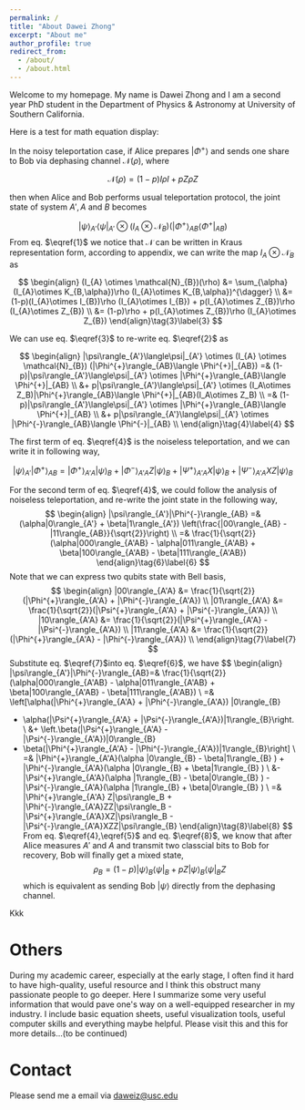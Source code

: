 ```yaml
---
permalink: /
title: "About Dawei Zhong"
excerpt: "About me"
author_profile: true
redirect_from: 
  - /about/
  - /about.html
---
```


Welcome to my homepage. My name is Dawei Zhong and I am a second year PhD student in the Department of Physics & Astronomy at University of Southern California. 

Here is a test for math equation display: 



In the noisy teleportation case, if Alice prepares $|\Phi^{+}\rangle$ and sends one share to Bob via dephasing channel $\mathcal{N}(\rho)$​, where


$$
\mathcal{N}(\rho) = (1-p)I\rho I + pZ\rho Z\tag{1}\label{1}
$$


then when Alice and Bob performs usual teleportation protocol, the joint state of system $A', A$ and $B$ becomes


$$
|\psi\rangle_{A'}\langle\psi|_{A'} \otimes (I_{A} \otimes \mathcal{N}_{B}) (|\Phi^{+}\rangle_{AB}\langle \Phi^{+}|_{AB})\tag{2}\label{2}
$$
From eq. $\eqref{1}$ we notice that $\mathcal{N}$ can be written in Kraus representation form, according to appendix, we can write the map $I_{A} \otimes \mathcal{N}_{B}$ as


$$
\begin{align}
(I_{A} \otimes \mathcal{N}_{B})(\rho) &= \sum_{\alpha}(I_{A}\otimes K_{B,\alpha})\rho (I_{A}\otimes K_{B,\alpha})^{\dagger} \\
&= (1-p)(I_{A}\otimes I_{B})\rho (I_{A}\otimes I_{B}) + p(I_{A}\otimes Z_{B})\rho (I_{A}\otimes Z_{B}) \\
&= (1-p)\rho  + p(I_{A}\otimes Z_{B})\rho (I_{A}\otimes Z_{B})
\end{align}\tag{3}\label{3}
$$


We can use eq. $\eqref{3}$ to re-write eq. $\eqref{2}$ as


$$
\begin{align}
|\psi\rangle_{A'}\langle\psi|_{A'} \otimes (I_{A} \otimes \mathcal{N}_{B}) (|\Phi^{+}\rangle_{AB}\langle \Phi^{+}|_{AB}) =& (1-p)|\psi\rangle_{A'}\langle\psi|_{A'} \otimes |\Phi^{+}\rangle_{AB}\langle \Phi^{+}|_{AB} \\
&+ p|\psi\rangle_{A'}\langle\psi|_{A'} \otimes (I_A\otimes Z_B)|\Phi^{+}\rangle_{AB}\langle \Phi^{+}|_{AB}(I_A\otimes Z_B) \\
=& (1-p)|\psi\rangle_{A'}\langle\psi|_{A'} \otimes |\Phi^{+}\rangle_{AB}\langle \Phi^{+}|_{AB} \\
&+ p|\psi\rangle_{A'}\langle\psi|_{A'} \otimes |\Phi^{-}\rangle_{AB}\langle \Phi^{-}|_{AB} \\
\end{align}\tag{4}\label{4}
$$


The first term of eq. $\eqref{4}$​​ is the noiseless teleportation, and we can write it in following way,


$$
|\psi\rangle_{A'}|\Phi^{+}\rangle_{AB}=  |\Phi^{+}\rangle_{A'A} |\psi\rangle_B + |\Phi^{-}\rangle_{A'A}Z|\psi\rangle_B +  |\Psi^{+}\rangle_{A'A}X|\psi\rangle_B + |\Psi^{-}\rangle_{A'A}XZ|\psi\rangle_{B}\tag{5}\label{5}
$$


For the second term of eq. $\eqref{4}$​​, we could follow the analysis of noiseless teleportation, and re-write the joint state in the following way, 
$$
\begin{align}
|\psi\rangle_{A'}|\Phi^{-}\rangle_{AB} =& (\alpha|0\rangle_{A'} + \beta|1\rangle_{A'}) \left(\frac{|00\rangle_{AB} - |11\rangle_{AB}}{\sqrt{2}}\right) \\
=& \frac{1}{\sqrt{2}}(\alpha|000\rangle_{A'AB} - \alpha|011\rangle_{A'AB} + \beta|100\rangle_{A'AB} - \beta|111\rangle_{A'AB})
\end{align}\tag{6}\label{6}
$$
Note that we can express two qubits state with Bell basis,
$$
\begin{align}
|00\rangle_{A'A} &= \frac{1}{\sqrt{2}}(|\Phi^{+}\rangle_{A'A} + |\Phi^{-}\rangle_{A'A}) \\
|01\rangle_{A'A} &= \frac{1}{\sqrt{2}}(|\Psi^{+}\rangle_{A'A} + |\Psi^{-}\rangle_{A'A}) \\
|10\rangle_{A'A} &= \frac{1}{\sqrt{2}}(|\Psi^{+}\rangle_{A'A} - |\Psi^{-}\rangle_{A'A}) \\
|11\rangle_{A'A} &= \frac{1}{\sqrt{2}}(|\Phi^{+}\rangle_{A'A} - |\Phi^{-}\rangle_{A'A}) \\
\end{align}\tag{7}\label{7}
$$
Substitute eq. $\eqref{7}$​ into eq. $\eqref{6}$​, we have
$$
\begin{align}
|\psi\rangle_{A'}|\Phi^{-}\rangle_{AB}=& \frac{1}{\sqrt{2}}(\alpha|000\rangle_{A'AB} - \alpha|011\rangle_{A'AB} + \beta|100\rangle_{A'AB} - \beta|111\rangle_{A'AB}) \\
=& \left[\alpha(|\Phi^{+}\rangle_{A'A} + |\Phi^{-}\rangle_{A'A}) |0\rangle_{B}
- \alpha(|\Psi^{+}\rangle_{A'A} + |\Psi^{-}\rangle_{A'A})|1\rangle_{B}\right. \\
&+ \left.\beta(|\Psi^{+}\rangle_{A'A} - |\Psi^{-}\rangle_{A'A})|0\rangle_{B} 
- \beta(|\Phi^{+}\rangle_{A'A} - |\Phi^{-}\rangle_{A'A})|1\rangle_{B}\right] \\
=& |\Phi^{+}\rangle_{A'A}(\alpha |0\rangle_{B}  - \beta|1\rangle_{B} ) + |\Phi^{-}\rangle_{A'A}(\alpha |0\rangle_{B}  + \beta|1\rangle_{B} ) \\
&-  |\Psi^{+}\rangle_{A'A}(\alpha |1\rangle_{B}  - \beta|0\rangle_{B} ) - |\Psi^{-}\rangle_{A'A}(\alpha |1\rangle_{B}  + \beta|0\rangle_{B} ) \\
=& |\Phi^{+}\rangle_{A'A} Z|\psi\rangle_B + |\Phi^{-}\rangle_{A'A}ZZ|\psi\rangle_B -  |\Psi^{+}\rangle_{A'A}XZ|\psi\rangle_B - |\Psi^{-}\rangle_{A'A}XZZ|\psi\rangle_{B}
\end{align}\tag{8}\label{8}
$$
From eq. $\eqref{4},\eqref{5}$ and eq. $\eqref{8}$, we know that after Alice measures $A'$ and $A$ and transmit two classcial bits to Bob for recovery, Bob will finally get a mixed state, 
$$
\rho_B = (1-p)|\psi\rangle_B\langle \psi|_B + p Z|\psi\rangle_B\langle \psi|_BZ\tag{9}
$$
which is equivalent as sending Bob $|\psi\rangle$ directly from the dephasing channel.



Kkk

# Others

During my academic career, especially at the early stage, I often find it hard to have high-quality, useful resource and I think this obstruct many passionate people to go deeper. Here I summarize some very useful information that would pave one's way on a well-equipped researcher in my industry. I include basic equation sheets, useful visualization tools, useful computer skills and everything maybe helpful. Please visit this and this for more details...(to be continued)

# Contact

Please send me a email via [daweiz@usc.edu](mailto:daweiz@usc.edu)
